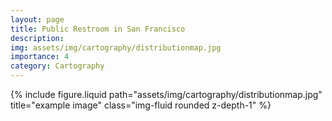 ```yaml
---
layout: page
title: Public Restroom in San Francisco
description: 
img: assets/img/cartography/distributionmap.jpg
importance: 4
category: Cartography
---
```


<div class="row justify-content-sm-center">
    <div class="col-sm-8 mt-3 mt-md-0">
        {% include figure.liquid path="assets/img/cartography/distributionmap.jpg" title="example image" class="img-fluid rounded z-depth-1" %}
    </div>
</div>
